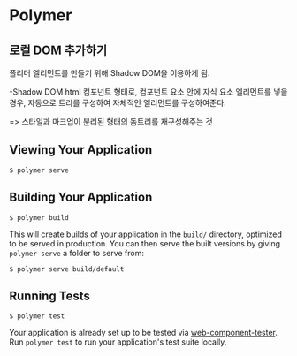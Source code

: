 # Polymer

## 로컬 DOM 추가하기  

폴리머 엘리먼트를 만들기 위해 Shadow DOM을 이용하게 됨. 

-Shadow DOM
    html 컴포넌트 형태로, 컴포넌트 요소 안에 자식 요소 엘리먼트를 넣을 경우, 
    자동으로 트리를 구성하여 자체적인 엘리먼트를 구성하여준다. 

=> 스타일과 마크업이 분리된 형태의 돔트리를 재구성해주는 것


## Viewing Your Application

```
$ polymer serve
```

## Building Your Application

```
$ polymer build
```

This will create builds of your application in the `build/` directory, optimized to be served in production. You can then serve the built versions by giving `polymer serve` a folder to serve from:

```
$ polymer serve build/default
```

## Running Tests

```
$ polymer test
```

Your application is already set up to be tested via [web-component-tester](https://github.com/Polymer/web-component-tester). Run `polymer test` to run your application's test suite locally.

